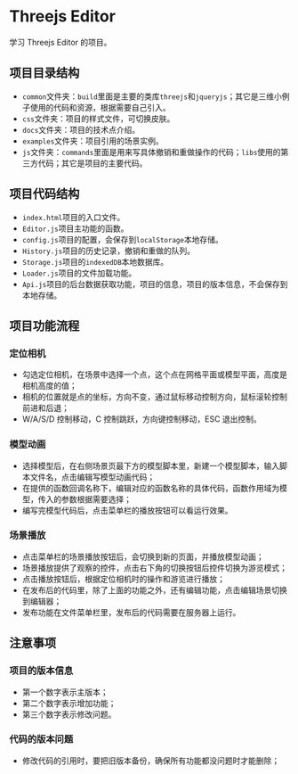 # Threejs Editor
学习 Threejs Editor 的项目。

## 项目目录结构
* `common`文件夹：`build`里面是主要的类库`threejs`和`jqueryjs`；其它是三维小例子使用的代码和资源，根据需要自己引入。
* `css`文件夹：项目的样式文件，可切换皮肤。
* `docs`文件夹：项目的技术点介绍。
* `examples`文件夹：项目引用的场景实例。
* `js`文件夹：`commands`里面是用来写具体撤销和重做操作的代码；`libs`使用的第三方代码；其它是项目的主要代码。

## 项目代码结构
* `index.html`项目的入口文件。
* `Editor.js`项目主功能的函数。
* `config.js`项目的配置，会保存到`localStorage`本地存储。
* `History.js`项目的历史记录，撤销和重做的队列。
* `Storage.js`项目的`indexedDB`本地数据库。
* `Loader.js`项目的文件加载功能。
* `Api.js`项目的后台数据获取功能，项目的信息，项目的版本信息，不会保存到本地存储。

## 项目功能流程
### 定位相机
* 勾选定位相机，在场景中选择一个点，这个点在网格平面或模型平面，高度是相机高度的值；
* 相机的位置就是点的坐标，方向不变，通过鼠标移动控制方向，鼠标滚轮控制前进和后退；
* W/A/S/D 控制移动，C 控制跳跃，方向键控制移动，ESC 退出控制。
### 模型动画
* 选择模型后，在右侧场景页最下方的模型脚本里，新建一个模型脚本，输入脚本文件名，点击编辑写模型动画代码；
* 在提供的函数回调名称下，编辑对应的函数名称的具体代码，函数作用域为模型，传入的参数根据需要选择；
* 编写完模型代码后，点击菜单栏的播放按钮可以看运行效果。
### 场景播放
* 点击菜单栏的场景播放按钮后，会切换到新的页面，并播放模型动画；
* 场景播放提供了观察的控件，点击右下角的切换按钮后控件切换为游览模式；
* 点击播放按钮后，根据定位相机时的操作和游览进行播放；
* 在发布后的代码里，除了上面的功能之外，还有编辑功能，点击编辑场景切换到编辑器；
* 发布功能在文件菜单栏里，发布后的代码需要在服务器上运行。

## 注意事项
### 项目的版本信息
* 第一个数字表示主版本；
* 第二个数字表示增加功能；
* 第三个数字表示修改问题。
### 代码的版本问题
* 修改代码的引用时，要把旧版本备份，确保所有功能都没问题时才能删除；